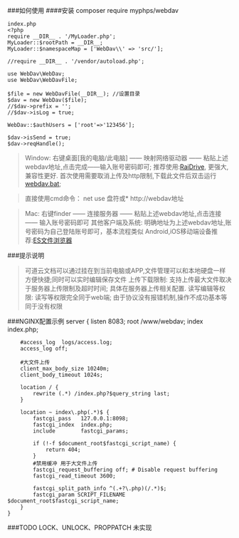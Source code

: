 ###如何使用
####安装 
    composer require myphps/webdav
    
    index.php
    <?php
    require __DIR__ . '/MyLoader.php';
    MyLoader::$rootPath = __DIR__;
    MyLoader::$namespaceMap = ['WebDav\\' => 'src/'];
    
    //require __DIR__ . '/vendor/autoload.php';
    
    use WebDav\WebDav;
    use WebDav\WebDavFile;
    
    $file = new WebDavFile(__DIR__); //设置目录
    $dav = new WebDav($file);
    //$dav->prefix = '';
    //$dav->isLog = true;
    
    WebDav::$authUsers = ['root'=>'123456'];
    
    $dav->isSend = true;
    $dav->reqHandle();


>Window: 右键桌面[我的电脑/此电脑] —— 映射网络驱动器 —— 粘贴上述webdav地址,点击完成——输入账号密码即可; 
>推荐使用:[RaiDrive](https://www.raidrive.com/download), 更强大,兼容性更好.
>首次使用需要取消上传及http限制,下载此文件后双击运行 [webdav.bat](./webdav.bat); 

>直接使用cmd命令： net use 盘符或* http://webdav地址

>Mac: 右键finder —— 连接服务器 —— 粘贴上述webdav地址,点击连接 —— 输入账号密码即可
>其他客户端及系统: 明确地址为上述webdav地址,账号密码为自己登陆账号即可，基本流程类似 
>Android,iOS移动端设备推荐:[ES文件浏览器](http://www.estrongs.com)

###提示说明
>可道云文档可以通过挂在到当前电脑或APP,文件管理可以和本地硬盘一样方便快捷;同时可以实时编辑保存文件
>上传下载限制: 支持上传最大文件取决于服务器上传限制及超时时间; 具体在服务器上传相关配置.
>读写编辑等权限: 读写等权限完全同于web端; 由于协议没有报错机制,操作不成功基本等同于没有权限

###NGINX配置示例
    server {
        listen 8083;
        root   /www/webdav;
        index  index.php;
        
        #access_log  logs/access.log;
        access_log off;
        
        #大文件上传
        client_max_body_size 10240m;
        client_body_timeout 1024s;
        
        location / {   
            rewrite (.*) /index.php?$query_string last;
        }
    
        location ~ index\.php(.*)$ {
            fastcgi_pass   127.0.0.1:8098;
            fastcgi_index  index.php;
            include        fastcgi_params;
            
            if (!-f $document_root$fastcgi_script_name) {
                return 404;
            }
            #禁用缓冲 用于大文件上传
            fastcgi_request_buffering off; # Disable request buffering
            fastcgi_read_timeout 3600;
            
            fastcgi_split_path_info ^(.+?\.php)(/.*)$;
            fastcgi_param SCRIPT_FILENAME $document_root$fastcgi_script_name;
        }
    }

###TODO
LOCK、UNLOCK、PROPPATCH 未实现